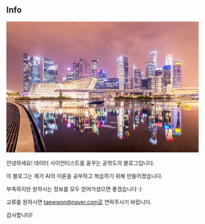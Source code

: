 ## Info
![city](./images/city.jpg)

안녕하세요! 데이터 사이언티스트를 꿈꾸는 공학도의 블로그입니다.

이 블로그는 제가 AI의 이론을 공부하고 복습하기 위해 만들어졌습니다.

부족하지만 원하시는 정보를 모두 얻어가셨으면 좋겠습니다 :)

교류를 원하시면 taewwon@naver.com로 연락주시기 바랍니다.

감사합니다!
